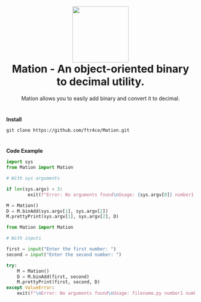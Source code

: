 <h1 align="center">
	<img src="https://cdn-icons-png.flaticon.com/512/274/274412.png" width="150px"><br>
    Mation - An object-oriented binary to decimal utility.
</h1>
<p align="center">
    Mation allows you to easily add binary and convert it to decimal.
</p>

<h1></h1>

**Install**

```
git clone https://github.com/ftr4ce/Mation.git
```

<h1></h1>

**Code Example**

```python
import sys
from Mation import Mation

# With sys arguments

if len(sys.argv) < 3:
		exit(f"Error: No arguments found\nUsage: {sys.argv[0]} number1 number2")

M = Mation()
D = M.binAdd(sys.argv[1], sys.argv[2])
M.prettyPrint(sys.argv[1], sys.argv[2], D)
```
```python
from Mation import Mation

# With inputs

first = input("Enter the first number: ")
second = input("Enter the second number: ")

try:
    M = Mation()
    D = M.binAdd(first, second)
    M.prettyPrint(first, second, D)
except ValueError:
    exit(f"\nError: No arguments found\nUsage: filename.py number1 number2")
```
